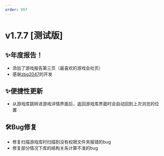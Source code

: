 ```yaml
---
order: 997
---
```

# v1.7.7 [测试版]

## ✨年度报告！

* 添加了游戏报告第三页（最喜欢的游戏会社页）
* 感谢[zbg2047](https://github.com/zbg2047)的开发

## ✨便捷性更新

* 从游戏库跳转进游戏详情界面后，返回游戏库界面时会自动回到上次浏览的位置

## 🛠️Bug修复

* 修复扫描游戏库时扫描到没有权限文件夹报错的bug
* 修复部分情况下库的结构关系计算不准的bug
